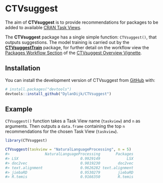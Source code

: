
<!-- README.md is generated from README.Rmd. Please edit that file -->

# CTVsuggest

<!-- badges: start -->
<!-- badges: end -->

The aim of **CTVsuggest** is to provide recommendations for packages to
be added to available [CRAN Task
Views](https://github.com/cran-task-views/ctv#available-task-views).

The **CTVsuggest** package has a single simple function: `CTVsuggest()`,
that outputs suggestions. The model training is carried out by the
[**CTVsuggestTrain**](https://dylandijk.github.io/CTVsuggestTrain/)
package, for further detail on the workflow view the [Packages Workflow
Section](https://dylandijk.github.io/CTVsuggest/articles/CTVsuggest-Overview.html#the-package-workflow)
of the [CTVsuggest Overview
Vignette](https://dylandijk.github.io/CTVsuggest/articles/CTVsuggest-Overview.html).

## Installation

You can install the development version of CTVsuggest from
[GitHub](https://github.com/) with:

``` r
# install.packages("devtools")
devtools::install_github("DylanDijk/CTVsuggest")
```

## Example

`CTVsuggest()` function takes a Task View name (`taskview`) and `n` as
arguments. Then outputs a `data.frame` containing the top `n`
recommendations for the chosen Task View (`taskview`).

``` r
library(CTVsuggest)

CTVsuggest(taskview = "NaturalLanguageProcessing", n = 5)
#>                NaturalLanguageProcessing       Packages
#> LSX                            0.9929149            LSX
#> doc2vec                        0.9819230        doc2vec
#> text.alignment                 0.9626282 text.alignment
#> jiebaRD                        0.9530279        jiebaRD
#> R.temis                        0.9166350        R.temis
```
